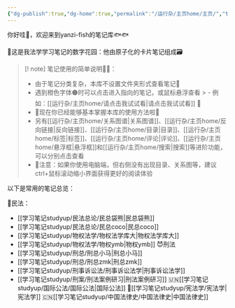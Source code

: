 ```yaml
---
{"dg-publish":true,"dg-home":true,"permalink":"/运行杂/主页home/主页/","tags":["gardenEntry"],"dgPassFrontmatter":true,"created":"2024-09-11T11:30:44.177+08:00","updated":"2024-10-11T17:58:15.750+08:00"}
---
```


你好哇👋，欢迎来到yanzi-fish的笔记库🐟🐟

🏡这是我法学学习笔记的数字花园：他由原子化的卡片笔记组成🗃

>[! note] 笔记使用的简单说明🦀🦀：
>- 由于笔记分类复杂，本库不设置文件夹形式查看笔记🙅
>- 遇到橙色字体🟠时可以点击进入指向的笔记，或鼠标悬浮查看
	>	- 例如：[[运行杂/主页home/请点击我试试看\|请点击我试试看]] 🖖
>- 🎉现在你已经能够基本掌握本库的使用方法啦🎉
>- 另有[[运行杂/主页home/关系图谱\|关系图谱]]、[[运行杂/主页home/反向链接\|反向链接]]、[[运行杂/主页home/目录\|目录]]、[[运行杂/主页home/标签\|标签]]、[[运行杂/主页home/评论\|评论]]、[[运行杂/主页home/悬浮框\|悬浮框]]和[[运行杂/主页home/搜索\|搜索]]等进阶功能，可以分别点击查看
>- 📢注意：如果你使用电脑端，但右侧没有出现目录、关系图等，建议ctrl+鼠标滚动缩小界面获得更好的阅读体验

以下是常用的笔记总览：

🫠民法：
- [[学习笔记studyup/民法总论/民总袋熊\|民总袋熊]]
- [[学习笔记studyup/民法总论/民总coco\|民总coco]]
- [[学习笔记studyup/物权法学/物权法学库大\|物权法学库大]]
- [[学习笔记studyup/物权法学/物权ymb\|物权ymb]]
😈刑法 
- [[学习笔记studyup/刑总/刑总小马\|刑总小马]]
- [[学习笔记studyup/刑总/刑总zmk\|刑总zmk]]
- [[学习笔记studyup/刑事诉讼法/刑事诉讼法学\|刑事诉讼法学]]
- [[学习笔记studyup/刑案/刑法案例研习\|刑法案例研习]]
🇺🇳[[学习笔记studyup/国际公法/国际公法\|国际公法]]
👸[[学习笔记studyup/宪法学/宪法学\|宪法学]]
🇨🇳[[学习笔记studyup/中国法律史/中国法律史\|中国法律史]]
